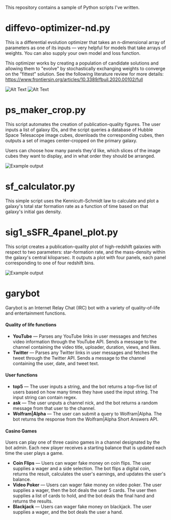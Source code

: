 This repository contains a sample of Python scripts I've written.

# diffevo-optimizer-nd.py
This is a differential evolution optimizer that takes an n-dimensional array of parameters as one of its inputs — very helpful for models that take arrays of weights. You can also supply your own model and loss function.

This optimizer works by creating a population of candidate solutions and allowing them to "evolve" by stochastically exchanging weights to converge on the "fittest" solution. See the following literature review for more details: https://www.frontiersin.org/articles/10.3389/fbuil.2020.00102/full

![Alt Text](https://media4.giphy.com/media/BN3kcymieq8RKcc6uK/giphy.gif)
![Alt Text](https://media4.giphy.com/media/awJvhTrgXkPyTN6IDt/giphy.gif)


# ps_maker_crop.py
This script automates the creation of publication-quality figures. The user inputs a list of galaxy IDs, and the script queries a database of Hubble Space Telesacope image cubes, downloads the corresponding cubes, then outputs a set of images center-cropped on the primary galaxy.

Users can choose how many panels they'd like, which slices of the image cubes they want to display, and in what order they should be arranged.

![Example output](https://i.imgur.com/LtukLvd.png)


# sf_calculator.py
This simple script uses the Kennicutt–Schmidt law to calculate and plot a galaxy's total star formation rate as a function of time based on that galaxy's initial gas density.


# sig1_sSFR_4panel_plot.py
This script creates a publication-quality plot of high-redshift galaxies with respect to two parameters: star-formation rate, and the mass-density within the galaxy's central kiloparsec. It outputs a plot with four panels, each panel corresponding to one of four redshift bins.

![Example output](https://i.imgur.com/yeO2rhJ.png)


# garybot
Garybot is an Internet Relay Chat (IRC) bot with a variety of quality-of-life and entertainment functions.

#### Quality of life functions
* **YouTube** — Parses any YouTube links in user messages and fetches video information through the YouTube API. Sends a message to the channel containing the video title, uploader, duration, views, and likes.
* **Twitter** — Parses any Twitter links in user messages and fetches the tweet through the Twitter API. Sends a message to the channel containing the user, date, and tweet text.

#### User functions
* **top5** — The user inputs a string, and the bot returns a top-five list of users based on how many times they have used the input string. The input string can contain regex.
* **ask** — The user unputs a channel nick, and the bot returns a random message from that user to the channel.
* **Wolfram|Alpha** — The user can submit a query to Wolfram|Alpha. The bot returns the response from the Wolfram|Alpha Short Answers API.

#### Casino Games
Users can play one of three casino games in a channel designated by the bot admin. Each new player receives a starting balance that is updated each time the user plays a game.
* **Coin Flips** — Users can wager fake money on coin flips. The user supplies a wager and a side selection. The bot flips a digital coin, returns the result, calculates the user's earnings, and updates the user's balance.
* **Video Poker** — Users can wager fake money on video poker. The user supplies a wager, then the bot deals the user 5 cards. The user then supplies a list of cards to hold, and the bot deals the final hand and returns the results.
* **Blackjack** — Users can wager fake money on blackjack. The user supplies a wager, and the bot deals the user a hand.
